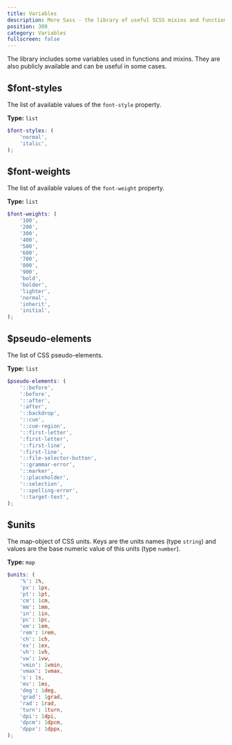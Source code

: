 ```yaml
---
title: Variables
description: More Sass - the library of useful SCSS mixins and functions.
position: 300
category: Variables
fullscreen: false
---
```


The library includes some variables used in functions and mixins. They are also publicly available and can be useful in some cases.

## $font-styles

The list of available values of the `font-style` property.

**Type:** `list`

```scss
$font-styles: (
	'normal',
	'italic',
);
```

## $font-weights

The list of available values of the `font-weight` property.

**Type:** `list`

```scss
$font-weights: (
	'100',
	'200',
	'300',
	'400',
	'500',
	'600',
	'700',
	'800',
	'900',
	'bold',
	'bolder',
	'lighter',
	'normal',
	'inherit',
	'initial',
);
```

## $pseudo-elements

The list of CSS pseudo-elements.

**Type:** `list`

```scss
$pseudo-elements: (
	'::before',
	':before',
	'::after',
	':after',
	'::backdrop',
	'::cue',
	'::cue-region',
	'::first-letter',
	':first-letter',
	'::first-line',
	':first-line',
	'::file-selector-button',
	'::grammar-error',
	'::marker',
	'::placeholder',
	'::selection',
	'::spelling-error',
	'::target-text',
);
```

## $units

The map-object of CSS units. Keys are the units names (type `string`) and values are the base numeric value of this units (type `number`).

**Type:** `map`

```scss
$units: (
	'%': 1%,
	'px': 1px,
	'pt': 1pt,
	'cm': 1cm,
	'mm': 1mm,
	'in': 1in,
	'pc': 1pc,
	'em': 1em,
	'rem': 1rem,
	'ch': 1ch,
	'ex': 1ex,
	'vh': 1vh,
	'vw': 1vw,
	'vmin': 1vmin,
	'vmax': 1vmax,
	's': 1s,
	'ms': 1ms,
	'deg': 1deg,
	'grad': 1grad,
	'rad': 1rad,
	'turn': 1turn,
	'dpi': 1dpi,
	'dpcm': 1dpcm,
	'dppx': 1dppx,
);
```
